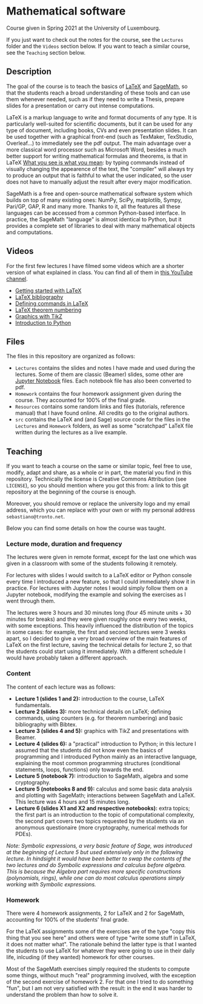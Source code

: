 # Mathematical software

Course given in Spring 2021 at the University of Luxembourg.

If you just want to check out the notes for the course, see the `Lectures`
folder and the `Videos` section below. If you want to teach a similar course,
see the `Teaching` section below.

## Description

The goal of the course is to teach the basics of
[LaTeX](https://en.wikipedia.org/wiki/LaTeX) and
[SageMath](https://www.sagemath.org/), so that the students reach a broad
understanding of these tools and can use them whenever needed, such as if they
need to write a Thesis, prepare slides for a presentation or carry out
intense computations.

LaTeX is a markup language to write and format documents of any type. It is
particularly well-suited for scientific documents, but it can be used for any
type of document, including books, CVs and even presentation slides.
It can be used together with a graphical front-end (such as TexMaker,
TexStudio, Overleaf...) to immediately see the pdf output. The main advantage
over a more classical word processor such as Microsoft Word, besides a much
better support for writing mathematical formulas and theorems, is that in
LaTeX [What you see is what you mean](https://en.wikipedia.org/wiki/WYSIWYM):
by typing commands instead of
visually changing the appearence of the text, the "compiler" will always try to
produce an output that is faithful to what the user indicated, so the user does
not have to manually adjust the result after every major modification.

SageMath is a free and open-source mathematical software system which builds
on top of many existing ones: NumPy, SciPy, matplotlib, Sympy, Pari/GP, GAP, R
and many more. Thanks to it, all the features all these languages can be
accessed from a common Python-based interface.
In practice, the SageMath "language" is almost identical to Python, but it
provides a complete set of libraries to deal with many mathematical objects and
computations.

## Videos

For the first few lectures I have filmed some videos which are a shorter
version of what explained in class. You can find all of them in
[this YouTube channel](https://www.youtube.com/channel/UCUPWzPfoW5UJInqZcqGCigg).

* [Getting started with LaTeX](https://www.youtube.com/watch?v=HVvQpZEeIDI)
* [LaTeX bibliography](https://www.youtube.com/watch?v=-KrNY7BXdPo)
* [Defining commands in LaTeX](https://www.youtube.com/watch?v=IFt259434Zg)
* [LaTeX theorem numbering](https://www.youtube.com/watch?v=pjm18Ceg6lg)
* [Graphics with TikZ](https://www.youtube.com/watch?v=mWqhB6qOIk0)
* [Introduction to Python](https://www.youtube.com/watch?v=b7k3hlW2DMs)

## Files

The files in this repository are organized as follows:

* `Lectures` contains the slides and notes I have made and used during the
	lectures. Some of them are classic (Beamer) slides, some other are
	[Jupyter Notebook](https://jupyter.org/) files. Each notebook file has
	also been converted to pdf.
* `Homework` contains the four homework assignment given during the course.
	They accounted for 100% of the final grade.
* `Resources` contains some random links and files (tutorials, reference
	manual) that I have found online. All credits go to the original authors.
* `src` contains the LaTeX and (and Sage) source code for the files in the
	`Lectures` and `Homework` folders, as well as some "scratchpad" LaTeX file
	written during the lectures as a live example.

## Teaching

If you want to teach a course on the same or similar topic, feel free to use,
modify, adapt and share, as a whole or in part, the material you find in this
repository.
Technically the license is Creative Commons Attribution (see `LICENSE`), so
you should mention where you got this from: a link to this git repository at
the beginning of the course is enough.

Moreover, you should remove or replace the university logo and my email
address, which you can replace with your own or with my personal address
`sebastiano@tronto.net`.

Below you can find some details on how the course was taught.

### Lecture mode, duration and frequency

The lectures were given in remote format, except for the last one which was
given in a classroom with some of the students following it remotely.

For lectures with slides I would switch to a LaTeX editor or Python console
every time I introduced a new feature, so that I could immediately show
it in practice.
For lectures with Jupyter notes I would simply follow them on a Jupyter
notebook, modifying the example and solving the exercises as I went through
them.

The lectures were 3 hours and 30 minutes long (four 45 minute units + 30
minutes for breaks) and they were given roughly once every two weeks, with
some exceptions. This heavily influenced the distribution of the topics in
some cases: for example, the first and second lectures were 3 weeks apart,
so I decided to give a very broad overview of the main features of LaTeX on
the first lecture, saving the technical details for lecture 2, so that the
students could start using it immediately. With a different schedule I would
have probably taken a different approach.

### Content

The content of each lecture was as follows:

* **Lecture 1 (slides 1 and 2):** introduction to the course,
	LaTeX fundamentals.
* **Lecture 2 (slides 3):** more technical details on LaTeX; defining commands,
	using counters (e.g. for theorem numbering) and basic bibliography with
	Bibtex.
* **Lecture 3 (slides 4 and 5):** graphics with TikZ and presentations with
	Beamer.
* **Lecture 4 (slides 6):** a "practical" introduction to Python; in this
	lecture I assumed that the students did not know even the basics of
	programming and I introduced Python mainly as an interactive language, 
	explaining the most common programming structures (conditional statements,
	loops, functions) only towards the end.
* **Lecture 5 (notebook 7):** introduction to SageMath, algebra and some
	cryptography.
* **Lecture 5 (notebooks 8 and 9):** calculus and some basic data analysis
	and plotting with SageMath; interactions between SageMath and LaTeX.
	This lecture was 4 hours and 15 minutes long.
* **Lecture 6 (slides X1 and X2 and respective notebooks):** extra topics;
	the first part is an introduction to the topic of computational complexity,
	the second part covers two topics requested by the students via an
	anonymous questionaire (more cryptography, numerical methods for PDEs).

*Note: Symbolic expressions, a very basic feature of Sage, was introduced at
the beginning of Lecture 5 but used extensively only in the following lecture.
In hindsight it would have been better to swap the contents of the two
lectures and do Symbolic expressions and calculus before algebra. This is
because the Algebra part requires more specific constructions (polynomials,
rings), while one can do most calculus operations simply working with
Symbolic expressions.*

### Homework

There were 4 homework assignments, 2 for LaTeX and 2 for SageMath,
accounting for 100% of the students' final grade.

For the LaTeX assignments some of the exercises are of the type "copy this
thing that you see here" and others were of type "write some stuff in LaTeX,
it does not matter what". The rationale behind the latter type is that I wanted
the students to use LaTeX for whatever they were going to use in their daily
life, inlcuding (if they wanted) homework for other courses.

Most of the SageMath exercises simply required the students to compute some
things, without much "real" programming involved, with the exception of
the second exercise of homework 2. For that one I tried to do something
"fun", but I am not very satisfied with the result: in the end it was harder
to understand the problem than how to solve it.

